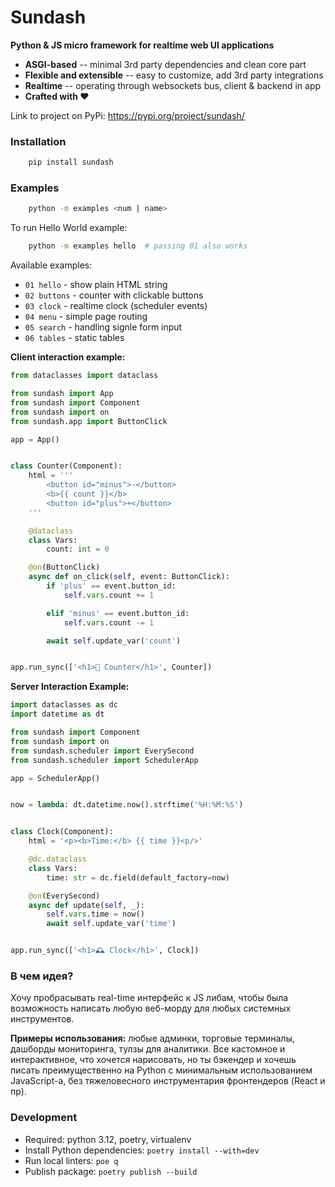 # Sundash

**Python & JS micro framework for realtime web UI applications**

* **ASGI-based** -- minimal 3rd party dependencies and clean core part
* **Flexible and extensible** -- easy to customize, add 3rd party integrations
* **Realtime** -- operating through websockets bus, client & backend in app
* **Crafted with ❤️**

Link to project on PyPi: https://pypi.org/project/sundash/


### Installation

```bash
    pip install sundash
```


### Examples

```bash
    python -m examples <num | name>
```

To run Hello World example:

```bash
    python -m examples hello  # passing 01 also works
```

Available examples:

* `01 hello` - show plain HTML string
* `02 buttons` - counter with clickable buttons
* `03 clock` - realtime clock (scheduler events)
* `04 menu` - simple page routing
* `05 search` - handling signle form input
* `06 tables` - static tables


**Client interaction example:**

```python
from dataclasses import dataclass

from sundash import App
from sundash import Component
from sundash import on
from sundash.app import ButtonClick

app = App()


class Counter(Component):
    html = '''
        <button id="minus">-</button>
        <b>{{ count }}</b>
        <button id="plus">+</button>
    '''

    @dataclass
    class Vars:
        count: int = 0

    @on(ButtonClick)
    async def on_click(self, event: ButtonClick):
        if 'plus' == event.button_id:
            self.vars.count += 1

        elif 'minus' == event.button_id:
            self.vars.count -= 1

        await self.update_var('count')


app.run_sync(['<h1>🧮 Counter</h1>', Counter])
```


**Server Interaction Example:**

```python
import dataclasses as dc
import datetime as dt

from sundash import Component
from sundash import on
from sundash.scheduler import EverySecond
from sundash.scheduler import SchedulerApp

app = SchedulerApp()


now = lambda: dt.datetime.now().strftime('%H:%M:%S')


class Clock(Component):
    html = '<p><b>Time:</b> {{ time }}<p/>'

    @dc.dataclass
    class Vars:
        time: str = dc.field(default_factory=now)

    @on(EverySecond)
    async def update(self, _):
        self.vars.time = now()
        await self.update_var('time')


app.run_sync(['<h1>🕰️ Clock</h1>', Clock])
```


### В чем идея?

Хочу пробрасывать real-time интерфейс к JS либам, чтобы была возможность
написать любую веб-морду для любых системных инструментов.

**Примеры использования:** любые админки, торговые терминалы, дашборды мониторинга, тулзы для аналитики.
Все кастомное и интерактивное, что хочется нарисовать, но ты бэкендер и хочешь писать
преимущественно на Python с минимальным использованием JavaScript-а,
без тяжеловесного инструментария фронтендеров (React и пр).


### Development

* Required: python 3.12, poetry, virtualenv
* Install Python dependencies: `poetry install --with=dev`
* Run local linters: `poe q`
* Publish package: `poetry publish --build`
